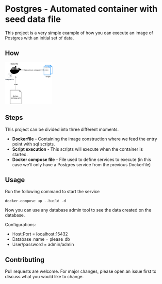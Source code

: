 # Postgres - Automated container with seed data file

This project is a very simple example of how you can execute an image of Postgres with an initial set of data.

## How

<img src="resources/architecture.png" width="31%" height="21%">

## Steps

This project can be divided into three different moments.

- **Dockerfile** - Containing the image construction where we feed the entry point with sql scripts.
- **Script execution** - This scripts will execute when the container is started.
- **Docker compose file** - File used to define services to execute (in this case we'll only have a Postgres service from the previous Dockerfile)

## Usage

Run the following command to start the service

```docker
docker-compose up --build -d
```

Now you can use any database admin tool to see the data created on the database.

Configurations:

- Host:Port = localhost:15432
- Database_name = please_db
- User/password = admin/admin

## Contributing

Pull requests are welcome. For major changes, please open an issue first to discuss what you would like to change.
